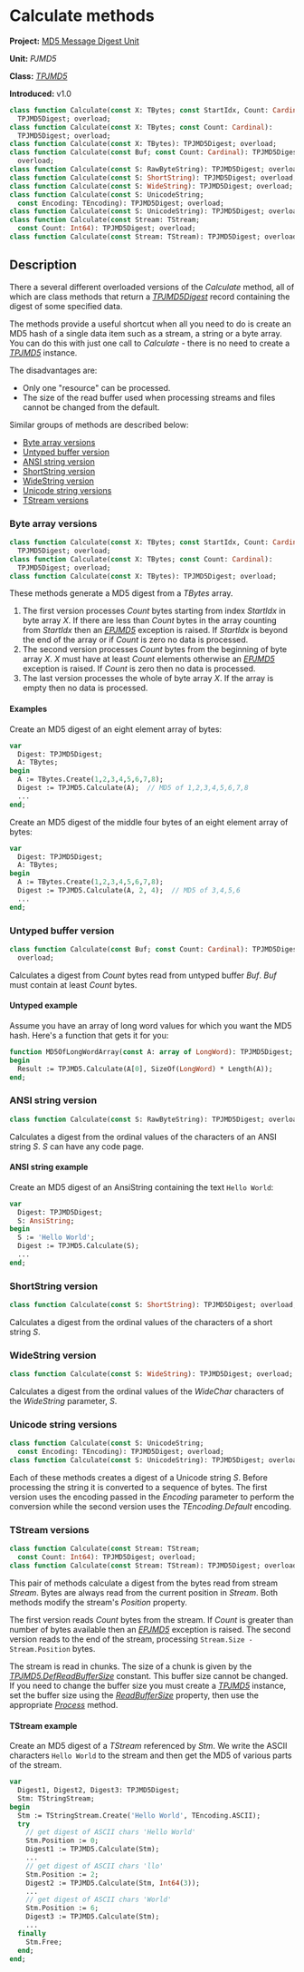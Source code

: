 # Calculate methods

**Project:** [MD5 Message Digest Unit](../API.md)

**Unit:** _PJMD5_

**Class:** [_TPJMD5_](./TPJMD5.md)

**Introduced:** v1.0

```pascal
class function Calculate(const X: TBytes; const StartIdx, Count: Cardinal):
  TPJMD5Digest; overload;
class function Calculate(const X: TBytes; const Count: Cardinal):
  TPJMD5Digest; overload;
class function Calculate(const X: TBytes): TPJMD5Digest; overload;
class function Calculate(const Buf; const Count: Cardinal): TPJMD5Digest;
  overload;
class function Calculate(const S: RawByteString): TPJMD5Digest; overload;
class function Calculate(const S: ShortString): TPJMD5Digest; overload;
class function Calculate(const S: WideString): TPJMD5Digest; overload;
class function Calculate(const S: UnicodeString;
  const Encoding: TEncoding): TPJMD5Digest; overload;
class function Calculate(const S: UnicodeString): TPJMD5Digest; overload;
class function Calculate(const Stream: TStream;
  const Count: Int64): TPJMD5Digest; overload;
class function Calculate(const Stream: TStream): TPJMD5Digest; overload;
```

## Description

There a several different overloaded versions of the _Calculate_ method, all of which are class methods that return a [_TPJMD5Digest_](./TPJMD5Digest.md) record containing the digest of some specified data.

The methods provide a useful shortcut when all you need to do is create an MD5 hash of a single data item such as a stream, a string or a byte array. You can do this with just one call to _Calculate_ - there is no need to create a [_TPJMD5_](./TPJMD5.md) instance.

The disadvantages are:

* Only one "resource" can be processed.
* The size of the read buffer used when processing streams and files cannot be changed from the default.

Similar groups of methods are described below:

* [Byte array versions](#byte-array-versions)
* [Untyped buffer version](#untyped-buffer-version)
* [ANSI string version](#ansi-string-version)
* [ShortString version](#shortstring-version)
* [WideString version](#widestring-version)
* [Unicode string versions](#unicode-string-versions)
* [TStream versions](#tstream-versions)

### Byte array versions

```pascal
class function Calculate(const X: TBytes; const StartIdx, Count: Cardinal):
  TPJMD5Digest; overload;
class function Calculate(const X: TBytes; const Count: Cardinal):
  TPJMD5Digest; overload;
class function Calculate(const X: TBytes): TPJMD5Digest; overload;
```

These methods generate a MD5 digest from a _TBytes_ array.

1. The first version processes _Count_ bytes starting from index _StartIdx_ in byte array _X_. If there are less than _Count_ bytes in the array counting from _StartIdx_ then an [_EPJMD5_](./EPJMD5.md) exception is raised. If _StartIdx_ is beyond the end of the array or if _Count_ is zero no data is processed.
2. The second version processes _Count_ bytes from the beginning of byte array _X_. _X_ must have at least _Count_ elements otherwise an [_EPJMD5_](./EPJMD5.md) exception is raised. If _Count_ is zero then no data is processed.
3. The last version processes the whole of byte array _X_. If the array is empty then no data is processed.

#### Examples

Create an MD5 digest of an eight element array of bytes:

```pascal
var
  Digest: TPJMD5Digest;
  A: TBytes;
begin
  A := TBytes.Create(1,2,3,4,5,6,7,8);
  Digest := TPJMD5.Calculate(A);  // MD5 of 1,2,3,4,5,6,7,8
  ...
end;
```

Create an MD5 digest of the middle four bytes of an eight element array of bytes:

```pascal
var
  Digest: TPJMD5Digest;
  A: TBytes;
begin
  A := TBytes.Create(1,2,3,4,5,6,7,8);
  Digest := TPJMD5.Calculate(A, 2, 4);  // MD5 of 3,4,5,6
  ...
end;
```

### Untyped buffer version

```pascal
class function Calculate(const Buf; const Count: Cardinal): TPJMD5Digest;
  overload;
```

Calculates a digest from _Count_ bytes read from untyped buffer _Buf_. _Buf_ must contain at least _Count_ bytes.

#### Untyped example

Assume you have an array of long word values for which you want the MD5 hash. Here's a function that gets it for you:

```pascal
function MD5OfLongWordArray(const A: array of LongWord): TPJMD5Digest;
begin
  Result := TPJMD5.Calculate(A[0], SizeOf(LongWord) * Length(A));
end;
```

### ANSI string version

```pascal
class function Calculate(const S: RawByteString): TPJMD5Digest; overload;
```

Calculates a digest from the ordinal values of the characters of an ANSI string _S_. _S_ can have any code page.

#### ANSI string example

Create an MD5 digest of an AnsiString containing the text `Hello World`:

```pascal
var
  Digest: TPJMD5Digest;
  S: AnsiString;
begin
  S := 'Hello World';
  Digest := TPJMD5.Calculate(S);
  ...
end;
```

### ShortString version

```pascal
class function Calculate(const S: ShortString): TPJMD5Digest; overload;
```

Calculates a digest from the ordinal values of the characters of a short string _S_.

### WideString version

```pascal
class function Calculate(const S: WideString): TPJMD5Digest; overload;
```

Calculates a digest from the ordinal values of the _WideChar_ characters of the _WideString_ parameter, _S_.

### Unicode string versions

```pascal
class function Calculate(const S: UnicodeString;
  const Encoding: TEncoding): TPJMD5Digest; overload;
class function Calculate(const S: UnicodeString): TPJMD5Digest; overload;
```

Each of these methods creates a digest of a Unicode string _S_. Before processing the string it is converted to a sequence of bytes. The first version uses the encoding passed in the _Encoding_ parameter to perform the conversion while the second version uses the _TEncoding.Default_ encoding.

### TStream versions

```pascal
class function Calculate(const Stream: TStream;
  const Count: Int64): TPJMD5Digest; overload;
class function Calculate(const Stream: TStream): TPJMD5Digest; overload;
```

This pair of methods calculate a digest from the bytes read from stream _Stream_. Bytes are always read from the current position in _Stream_. Both methods modify the stream's _Position_ property.

The first version reads _Count_ bytes from the stream. If _Count_ is greater than number of bytes available then an [_EPJMD5_](./EPJMD5.md) exception is raised. The second version reads to the end of the stream, processing `Stream.Size - Stream.Position` bytes.

The stream is read in chunks. The size of a chunk is given by the [_TPJMD5.DefReadBufferSize_](./TPJMD5-DefReadBufferSize.md) constant. This buffer size cannot be changed. If you need to change the buffer size you must create a [_TPJMD5_](./TPJMD5.md) instance, set the buffer size using the [_ReadBufferSize_](./TPJMD5-ReadBufferSize.md) property, then use the appropriate [_Process_](./TPJMD5-Process.md) method.

#### TStream example

Create an MD5 digest of a _TStream_ referenced by _Stm_. We write the ASCII characters `Hello World` to the stream and then get the MD5 of various parts of the stream.

```pascal
var
  Digest1, Digest2, Digest3: TPJMD5Digest;
  Stm: TStringStream;
begin
  Stm := TStringStream.Create('Hello World', TEncoding.ASCII);
  try
    // get digest of ASCII chars 'Hello World'
    Stm.Position := 0;
    Digest1 := TPJMD5.Calculate(Stm);
    ...
    // get digest of ASCII chars 'llo'
    Stm.Position := 2;
    Digest2 := TPJMD5.Calculate(Stm, Int64(3));
    ...
    // get digest of ASCII chars 'World'
    Stm.Position := 6;
    Digest3 := TPJMD5.Calculate(Stm);
    ...
  finally
    Stm.Free;
  end;
end;
```
